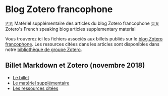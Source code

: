 # Blog Zotero francophone

🇫🇷 Matériel supplémentaire des articles du blog Zotero francophone
🇬🇧 Zotero's French speaking blog articles supplementary material

Vous trouverez ici les fichiers associés aux billets publiés sur le [blog Zotero francophone](https://zotero.hypotheses.org). Les resources citées dans les articles sont disponibles dans notre [bibliothèque de groupe Zotero](https://www.zotero.org/groups/2233096/zfrancophone).

## Billet Markdown et Zotero (novembre 2018)
* [Le billet](https://zotero.hypotheses.org/2258)
* [Le matériel supplémentaire](https://github.com/zfrancophone/zfrancophone-blog/tree/master/2018-11-markdown)
* [Les ressources citées](https://www.zotero.org/groups/2233096/zfrancophone/items/tag/zotero_markdown)
